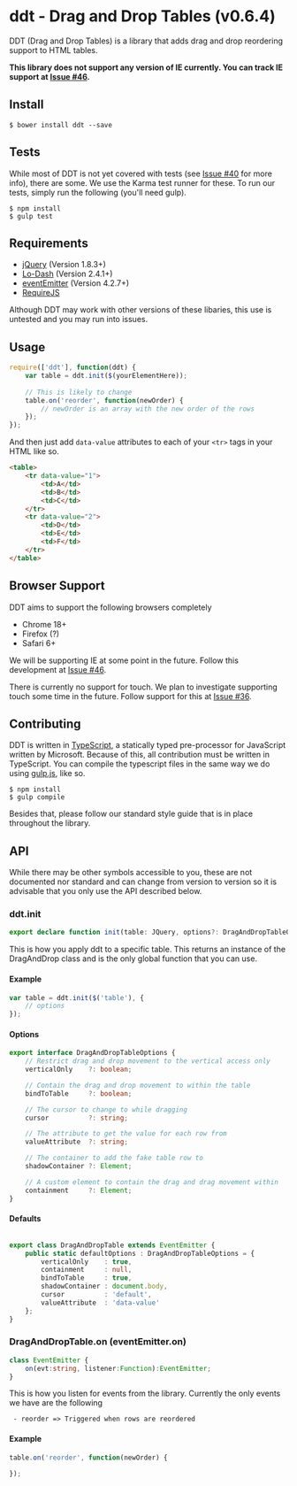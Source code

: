 ddt - Drag and Drop Tables (v0.6.4)
===

DDT (Drag and Drop Tables) is a library that adds drag and drop reordering support to HTML tables. 

**This library does not support any version of IE currently. You can track IE support at [Issue #46](https://github.com/parallax/ddt/issues/46).**

## Install

```
$ bower install ddt --save
```

## Tests

While most of DDT is not yet covered with tests (see [Issue #40](https://github.com/parallax/ddt/issues/40) for more info), there are some. We use the Karma test runner for these. To run our tests, simply run the following (you'll need gulp).

```
$ npm install
$ gulp test
```

## Requirements

 - [jQuery](http://jquery.com) (Version 1.8.3+)
 - [Lo-Dash](http://lodash.com/) (Version 2.4.1+)
 - [eventEmitter](https://github.com/Wolfy87/EventEmitter) (Version 4.2.7+)
 - [RequireJS](http://requirejs.org/)

Although DDT may work with other versions of these libaries, this use is untested and you may run into issues.

## Usage

```js
require(['ddt'], function(ddt) {
	var table = ddt.init($(yourElementHere)); 
	
	// This is likely to change
	table.on('reorder', function(newOrder) {
	    // newOrder is an array with the new order of the rows
	});
});
```

And then just add `data-value` attributes to each of your `<tr>` tags in your HTML like so.

```html
<table>
	<tr data-value="1">
		<td>A</td>
		<td>B</td>
		<td>C</td>
	</tr>
	<tr data-value="2">
        <td>D</td>
        <td>E</td>
        <td>F</td>
    </tr>
</table>
```

## Browser Support

DDT aims to support the following browsers completely

 - Chrome 18+
 - Firefox (?)
 - Safari 6+

We will be supporting IE at some point in the future. Follow this development at  [Issue #46](https://github.com/parallax/ddt/issues/46).

There is currently no support for touch. We plan to investigate supporting touch some time in the future. Follow support for this at [Issue #36](https://github.com/parallax/ddt/issues/36).

## Contributing

DDT is written in [TypeScript](http://www.typescriptlang.org/), a statically typed pre-processor for JavaScript written by Microsoft. Because of this, all contribution must be written in TypeScript. You can compile the typescript files in the same way we do using [gulp.js](http://gulpjs.com/), like so.

```
$ npm install
$ gulp compile
```

Besides that, please follow our standard style guide that is in place throughout the library.

## API

While there may be other symbols accessible to you, these are not documented nor standard and can change from version to version so it is advisable that you only use the API described below.

### ddt.init

```typescript
export declare function init(table: JQuery, options?: DragAndDropTableOptions): DragAndDropTable;
```

This is how you apply ddt to a specific table. This returns an instance of the DragAndDrop class and is the only global function that you can use.

#### Example

```js
var table = ddt.init($('table'), {
    // options
});
```

#### Options

```typescript
export interface DragAndDropTableOptions {
    // Restrict drag and drop movement to the vertical access only
    verticalOnly    ?: boolean;

    // Contain the drag and drop movement to within the table
    bindToTable     ?: boolean;

    // The cursor to change to while dragging
    cursor          ?: string;

    // The attribute to get the value for each row from
    valueAttribute  ?: string;

    // The container to add the fake table row to
    shadowContainer ?: Element;

    // A custom element to contain the drag and drag movement within
    containment     ?: Element;
}
```

#### Defaults

```typescript

export class DragAndDropTable extends EventEmitter {
    public static defaultOptions : DragAndDropTableOptions = {
        verticalOnly    : true,
        containment     : null,
        bindToTable     : true,
        shadowContainer : document.body,
        cursor          : 'default',
        valueAttribute  : 'data-value'
    };
}
```

### DragAndDropTable.on (eventEmitter.on)

```typescript
class EventEmitter {
    on(evt:string, listener:Function):EventEmitter;
}
```

This is how you listen for events from the library. Currently the only events we have are the following

 ```
  - reorder => Triggered when rows are reordered
 ```

#### Example

 ```js
 table.on('reorder', function(newOrder) {

 });
 ```
